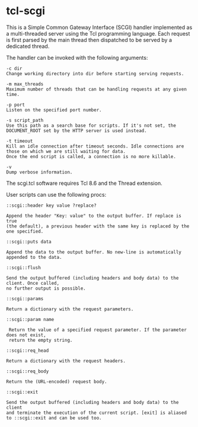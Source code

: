 tcl-scgi
========

This is a Simple Common Gateway Interface (SCGI) handler implemented as a multi-threaded server using the Tcl programming language.
Each request is first parsed by the main thread then dispatched to be served by a dedicated thread.

The handler can be invoked with the following arguments:

    -c dir
    Change working directory into dir before starting serving requests.

    -m max_threads
    Maximum number of threads that can be handling requests at any given time.
    
    -p port
    Listen on the specified port number.
    
    -s script_path
    Use this path as a search base for scripts. If it's not set, the DOCUMENT_ROOT set by the HTTP server is used instead.
    
    -t timeout
    Kill an idle connection after timeout seconds. Idle connections are those on which we are still waiting for data.
    Once the end script is called, a connection is no more killable.
    
    -v
    Dump verbose information.


The scgi.tcl software requires Tcl 8.6 and the Thread extension.


User scripts can use the following procs:

    ::scgi::header key value ?replace?

    Append the header "Key: value" to the output buffer. If replace is true
    (the default), a previous header with the same key is replaced by the
    one specified.

    ::scgi::puts data

    Append the data to the output buffer. No new-line is automatically appended to the data.
     
    ::scgi::flush

    Send the output buffered (including headers and body data) to the client. Once called, 
    no further output is possible.

    ::scgi::params

    Return a dictionary with the request parameters.

    ::scgi::param name

     Return the value of a specified request parameter. If the parameter does not exist, 
     return the empty string.

    ::scgi::req_head
    
    Return a dictionary with the request headers.

    ::scgi::req_body

    Return the (URL-encoded) request body.

    ::scgi::exit

    Send the output buffered (including headers and body data) to the client
    and terminate the execution of the current script. [exit] is aliased
    to ::scgi::exit and can be used too.


